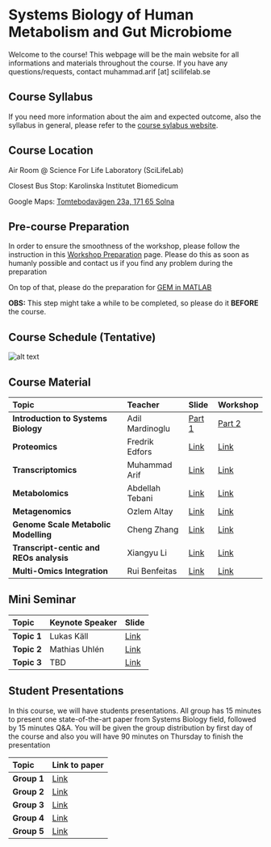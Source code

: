#  Systems Biology of Human Metabolism and Gut Microbiome

Welcome to the course! This webpage will be the main website for all informations and materials throughout the course. If you have any questions/requests, contact muhammad.arif [at] scilifelab.se

## Course Syllabus

If you need more information about the aim and expected outcome, also the syllabus in general, please refer to the [course sylabus website](http://sysmedicine.com/courses/phd2020/).

## Course Location

Air Room @ Science For Life Laboratory (SciLifeLab)

Closest Bus Stop: Karolinska Institutet Biomedicum

Google Maps: [Tomtebodavägen 23a, 171 65 Solna](https://goo.gl/maps/nBkAmDXNd7te1He47)

## Pre-course Preparation

In order to ensure the smoothness of the workshop, please follow the instruction in this [Workshop Preparation](https://github.com/sysmedicine/phd2020/tree/master/LabPrep) page. Please do this as soon as humanly possible and contact us if you find any problem during the preparation

On top of that, please do the preparation for [GEM in MATLAB](https://github.com/sysmedicine/phd2020/blob/master/GEM/preparation.md)

**OBS:** This step might take a while to be completed, so please do it **BEFORE** the course.

## Course Schedule (Tentative)

![alt text](https://github.com/sysmedicine/phd2020/raw/master/img/schedule.png "Schedule")

## Course Material

| Topic| Teacher| Slide| Workshop|
|:-|:-|:-|:-|
| **Introduction to Systems Biology**| Adil Mardinoglu| [Part 1](https://github.com/sysmedicine/phd2020/raw/master/intro/20200217%20PhD%20course%201.pptx) | [Part 2](https://github.com/sysmedicine/phd2020/raw/master/intro/20200217%20PhD%20course%202.pptx)  |
| **Proteomics**| Fredrik Edfors| [Link](https://raw.githubusercontent.com/sysmedicine/phd2020/master/proteomics/Proteomics_FE.pptx) | [Link]()  |
| **Transcriptomics**| Muhammad Arif| [Link](https://raw.githubusercontent.com/sysmedicine/phd2020/master/transcriptomics/slides/transcriptomics_phd2020.pptx) | [Link](https://github.com/sysmedicine/phd2020/tree/master/transcriptomics)  |
| **Metabolomics**| Abdellah Tebani| [Link]() | [Link](https://github.com/sysmedicine/phd2020/raw/master/metabolomics/data/metabolomics_sysmed_2020.zip)  |
| **Metagenomics**| Ozlem Altay| [Link]() | [Link]()  |
| **Genome Scale Metabolic Modelling**| Cheng Zhang | [Link]() | [Link](https://github.com/sysmedicine/phd2020/tree/master/GEM)  |
| **Transcript-centic and REOs analysis**| Xiangyu Li | [Link]() | [Link]()  |
| **Multi-Omics Integration**| Rui Benfeitas| [Link]() | [Link]()  |

## Mini Seminar

| Topic        | Keynote Speaker | Slide|
|:-|:-|:-|
| **Topic 1**| Lukas Käll | [Link]() |
| **Topic 2**| Mathias Uhlén | [Link]()  |
| **Topic 3**| TBD | [Link]()  |

## Student Presentations
In this course, we will have students presentations. All group has 15 minutes to present one state-of-the-art paper from Systems Biology field, followed by 15 minutes Q&A. You will be given the group distribution by first day of the course and also you will have 90 minutes on Thursday to finish the presentation

| Topic        | Link to paper|
|:-|:-|
| **Group 1**| [Link](https://github.com/sysmedicine/phd2020/raw/master/papers/paper1.pdf)  |
| **Group 2**| [Link](https://github.com/sysmedicine/phd2020/raw/master/papers/paper2.pdf)  |
| **Group 3**| [Link](https://github.com/sysmedicine/phd2020/raw/master/papers/paper3.pdf)  |
| **Group 4**| [Link](https://github.com/sysmedicine/phd2020/raw/master/papers/paper4.pdf)  |
| **Group 5**| [Link](https://github.com/sysmedicine/phd2020/raw/master/papers/paper5.pdf)  |

